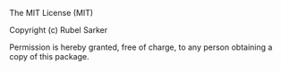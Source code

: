 The MIT License (MIT)

Copyright (c) Rubel Sarker

Permission is hereby granted, free of charge, to any person obtaining a copy
of this package.
